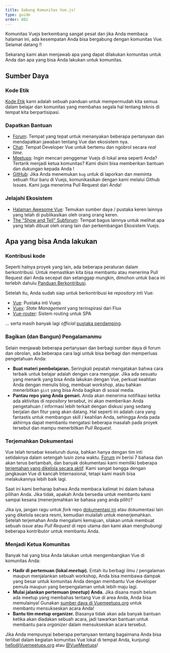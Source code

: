 ```yaml
---
title: Gabung Komunitas Vue.js!
type: guide
order: 802
---
```


Komunitas Vuejs berkembang sangat pesat dan jika Anda membaca halaman ini, ada kesempatan Anda bisa bergabung dengan komunitas Vue. Selamat datang !!

Sekarang kami akan menjawab apa yang dapat dilakukan komunitas untuk Anda dan apa yang bisa Anda lakukan untuk komunitas.

## Sumber Daya

### Kode Etik

[Kode Etik](/coc) kami adalah sebuah panduan untuk mempermudah kita semua dalam belajar dan komunitas yang membahas segala hal tentang teknis di tempat kita berpartisipasi.

### Dapatkan Bantuan

- [Forum](https://forum.Vuejs.org/): Tempat yang tepat untuk menanyakan beberapa pertanyaan dan mendapatkan jawaban tentang Vue dan ekosistem nya.
- [Chat](https://chat.Vuejs.org/): Tempat Developer Vue untuk bertemu dan ngobrol secara *real time*.
- [Meetups](https://www.Vuemeetups.org): Ingin mencari penggemar Vuejs di lokal area seperti Anda? Tertarik menjadi ketua komunitas? Kami disini bisa memberikan bantuan dan dukungan kepada Anda !
- [GitHub](https://github.com/Vuejs): Jika Anda menemukan `bug` untuk di laporkan dan meminta sebuah fitur baru di Vuejs, komunikasikan dengan kami melalui Github Issues. Kami juga menerima Pull Request dari Anda!

### Jelajahi Ekosistem

- [Halaman Awesome Vue](https://github.com/Vuejs/awesome-Vue): Temukan sumber daya / pustaka keren lainnya yang telah di publikasikan oleh orang orang keren.
- [The "Show and Tell" Subforum](https://forum.Vuejs.org/c/show-and-tell): Tempat bagus lainnya untuk melihat apa yang telah dibuat oleh orang lain dan perkembangan Ekosistem Vuejs.

## Apa yang bisa Anda lakukan

### Kontribusi kode

Seperti halnya proyek yang lain, ada beberapa peraturan dalam berkontribusi. Untuk memastikan kita bisa membantu atau menerima Pull Request dari Anda secepat dan setanggap mungkin, dimohon untuk baca ini terlebih dahulu [Panduan Berkontribusi](https://github.com/Vuejs/Vue/blob/dev/.github/CONTRIBUTING.md).

Setelah itu, Anda sudah siap untuk berkontribusi ke *repository* inti Vue:

- [Vue](https://github.com/Vuejs/Vue): Pustaka inti Vuejs
- [Vuex](https://github.com/Vuejs/Vuex): *State Management* yang terinspirasi dari Flux
- [Vue-router](https://github.com/Vuejs/Vue-router): Sistem routing untuk SPA

... serta masih banyak lagi *official* [pustaka pendamping](https://github.com/Vuejs).

### Bagikan (dan Bangun) Pengalamanmu

Selain menjawab beberapa pertanyaan dan berbagi sumber daya di forum dan obrolan, ada beberapa cara lagi untuk bisa berbagi dan memperluas pengetahuan Anda:

- **Buat materi pembelajaran.** Seringkali pepatah mengatakan bahwa cara terbaik untuk belajar adalah dengan cara mengajar. Jika ada sesuatu yang menarik yang bisa Anda lakukan dengan Vue, perkuat keahlian Anda dengan menulis blog, membuat *workshop*, atau bahkan menerbitkan `gist` yang bisa Anda bagikan di sosial media.
- **Pantau repo yang Anda gemari.** Anda akan menerima notifikasi ketika ada aktivitas di *repository* tersebut, ini akan memberikan Anda pengetahuan / informasi lebih terkait dengan diskusi yang sedang berjalan dan fitur yang akan datang. Hal seperti ini adalah cara yang fantastis untuk membangun skill / keahlian Anda, sehingga Anda pada akhirnya dapat membantu mengatasi beberapa masalah pada proyek tersebut dan mampu menerbitkan *Pull Request*.

### Terjemahkan Dokumentasi

Vue telah tersebar keseluruh dunia, bahkan hanya dengan tim inti setidaknya dalam setengah lusin zona waktu. [Forum](https://forum.Vuejs.org/) ini berisi 7 bahasa dan akan terus bertambah, dan banyak dokumentasi kami memiliki beberapa [terjemahan yang dikelola secara aktif](https://github.com/Vuejs?utf8=%E2%9C%93&query=Vuejs.org). Kami sangat bangga dengan jangkauan Vue di kancah Internasional, tetapi kami masih bisa melakukannya lebih baik lagi.

Saat ini kami berharap bahwa Anda membaca kalimat ini dalam bahasa pilihan Anda. Jika tidak, apakah Anda bersedia untuk membantu kami sampai kesana (menerjemahkan ke bahasa yang anda pilih)?

Jika iya, jangan ragu untuk *fork* repo [dokumentasi ini](https://github.com/Vuejs/Vuejs.org/) atau dokumentasi lain yang dikelola secara resmi, kemudian mulailah untuk menerjemahkan. Setelah terjemahan Anda mengalami kemajuan, silakan untuk membuat sebuah *issue* atau *Pull Request* di repo utama dan kami akan menghubungi beberapa kontributor untuk membantu Anda.

### Menjadi Ketua Komunitas

Banyak hal yang bisa Anda lakukan untuk mengembangkan Vue di komunitas Anda:

- **Hadir di pertemuan (lokal *meetup*).** Entah itu berbagi ilmu / pengalaman maupun menjalankan sebuah workshop, Anda bisa membawa dampak yang besar untuk komunitas Anda dengan membantu Vue developer pemula maupun yang berpengalaman untuk lebih maju lagi.
- **Mulai jalankan pertemuan (*meetup*) Anda.** Jika disana masih belum ada meetup yang membahas tentang Vue di area Anda, Anda bisa memulainya! Gunakan [sumber daya di Vuemeetups.org](https://www.Vuemeetups.org/resources/#introduction) untuk membantu mensukseskan acara Anda!
- **Bantu tim meetup organizer.** Biasanya tidak akan ada banyak bantuan ketika akan diadakan sebuah acara, jadi tawarkan bantuan untuk membantu para *organizer* dalam mensukseskan acara tersebut.

Jika Anda mempunyai beberapa pertanyaan tentang bagaimana Anda bisa terlibat dalam kegiatan komunitas Vue lokal di tempat Anda, kunjungi [hello@Vuemeetups.org](mailto:hello@Vuemeetups.org) atau [@VueMeetups](https://www.twitter.com/Vuemeetups)!
